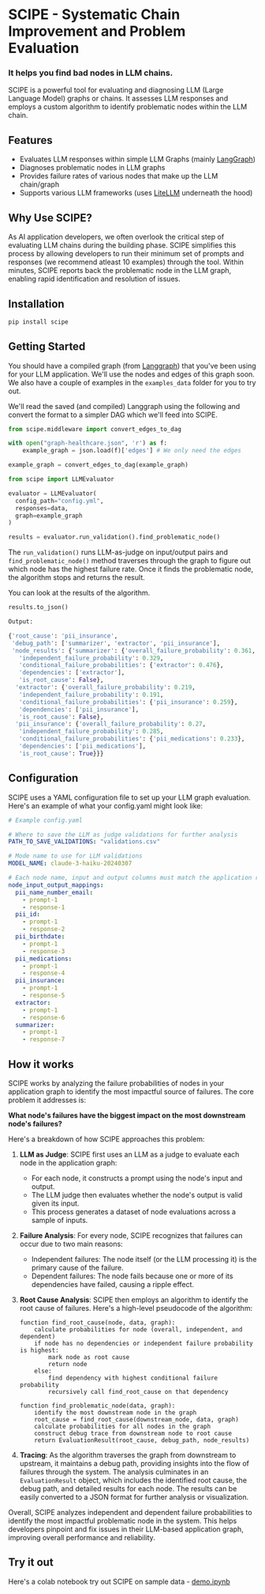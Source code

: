 # SCIPE - Systematic Chain Improvement and Problem Evaluation
### It helps you find bad nodes in LLM chains.

SCIPE is a powerful tool for evaluating and diagnosing LLM (Large Language Model) graphs or chains. It assesses LLM responses and employs a custom algorithm to identify problematic nodes within the LLM chain.

## Features

- Evaluates LLM responses within simple LLM Graphs (mainly [LangGraph](https://langchain-ai.github.io/langgraph/))
- Diagnoses problematic nodes in LLM graphs
- Provides failure rates of various nodes that make up the LLM chain/graph
- Supports various LLM frameworks (uses [LiteLLM](https://github.com/BerriAI/litellm) underneath the hood)

## Why Use SCIPE?

As AI application developers, we often overlook the critical step of evaluating LLM chains during the building phase. SCIPE simplifies this process by allowing developers to run their minimum set of prompts and responses (we recommend atleast 10 examples) through the tool. Within minutes, SCIPE reports back the problematic node in the LLM graph, enabling rapid identification and resolution of issues.

## Installation

```python
pip install scipe
```

## Getting Started

You should have a compiled graph (from [Langgraph](https://langchain-ai.github.io/langgraph/tutorials/introduction/)) that you've been using for your LLM application. We'll use the nodes and edges of this graph soon. We also have a couple of examples in the `examples_data` folder for you to try out.

We'll read the saved (and compiled) Langgraph using the following and convert the format to a simpler DAG which we'll feed into SCIPE.

```python
from scipe.middleware import convert_edges_to_dag

with open("graph-healthcare.json", 'r') as f:
    example_graph = json.load(f)['edges'] # We only need the edges

example_graph = convert_edges_to_dag(example_graph)
```

```python
from scipe import LLMEvaluator

evaluator = LLMEvaluator(
  config_path="config.yml",
  responses=data,
  graph=example_graph
)

results = evaluator.run_validation().find_problematic_node()
```

The `run_validation()` runs LLM-as-judge on input/output pairs and `find_problematic_node()` method traverses through the graph to figure out which node has the highest failure rate. Once it finds the problematic node, the algorithm stops and returns the result. 

You can look at the results of the algorithm.

```python
results.to_json()
```
```python
Output: 

{'root_cause': 'pii_insurance',
 'debug_path': ['summarizer', 'extractor', 'pii_insurance'],
 'node_results': {'summarizer': {'overall_failure_probability': 0.361,
   'independent_failure_probability': 0.329,
   'conditional_failure_probabilities': {'extractor': 0.476},
   'dependencies': ['extractor'],
   'is_root_cause': False},
  'extractor': {'overall_failure_probability': 0.219,
   'independent_failure_probability': 0.191,
   'conditional_failure_probabilities': {'pii_insurance': 0.259},
   'dependencies': ['pii_insurance'],
   'is_root_cause': False},
  'pii_insurance': {'overall_failure_probability': 0.27,
   'independent_failure_probability': 0.285,
   'conditional_failure_probabilities': {'pii_medications': 0.233},
   'dependencies': ['pii_medications'],
   'is_root_cause': True}}}
```

## Configuration

SCIPE uses a YAML configuration file to set up your LLM graph evaluation. Here's an example of what your config.yaml might look like:

```yaml
# Example config.yaml

# Where to save the LLM as judge validations for further analysis
PATH_TO_SAVE_VALIDATIONS: "validations.csv"

# Mode name to use for LLM validations
MODEL_NAME: claude-3-haiku-20240307

# Each node name, input and output columns must match the application responses
node_input_output_mappings:
  pii_name_number_email:
    - prompt-1
    - response-1
  pii_id:
    - prompt-1
    - response-2
  pii_birthdate:
    - prompt-1
    - response-3
  pii_medications:
    - prompt-1
    - response-4
  pii_insurance:
    - prompt-1
    - response-5
  extractor:
    - prompt-1
    - response-6
  summarizer:
    - prompt-1
    - response-7
```

## How it works

SCIPE works by analyzing the failure probabilities of nodes in your application graph to identify the most impactful source of failures. The core problem it addresses is:

**What node's failures have the biggest impact on the most downstream node's failures?**

Here's a breakdown of how SCIPE approaches this problem:

1. **LLM as Judge**: SCIPE first uses an LLM as a judge to evaluate each node in the application graph:

   - For each node, it constructs a prompt using the node's input and output.
   - The LLM judge then evaluates whether the node's output is valid given its input.
   - This process generates a dataset of node evaluations across a sample of inputs.

2. **Failure Analysis**: For every node, SCIPE recognizes that failures can occur due to two main reasons:

   - Independent failures: The node itself (or the LLM processing it) is the primary cause of the failure.
   - Dependent failures: The node fails because one or more of its dependencies have failed, causing a ripple effect.

3. **Root Cause Analysis**: SCIPE then employs an algorithm to identify the root cause of failures. Here's a high-level pseudocode of the algorithm:

   ```
   function find_root_cause(node, data, graph):
       calculate probabilities for node (overall, independent, and dependent)
       if node has no dependencies or independent failure probability is highest:
           mark node as root cause
           return node
       else:
           find dependency with highest conditional failure probability
           recursively call find_root_cause on that dependency

   function find_problematic_node(data, graph):
       identify the most downstream node in the graph
       root_cause = find_root_cause(downstream_node, data, graph)
       calculate probabilities for all nodes in the graph
       construct debug trace from downstream node to root cause
       return EvaluationResult(root_cause, debug_path, node_results)
   ```

4. **Tracing**: As the algorithm traverses the graph from downstream to upstream, it maintains a debug path, providing insights into the flow of failures through the system. The analysis culminates in an `EvaluationResult` object, which includes the identified root cause, the debug path, and detailed results for each node. The results can be easily converted to a JSON format for further analysis or visualization.

Overall, SCIPE analyzes independent and dependent failure probabilities to identify the most impactful problematic node in the system. This helps developers pinpoint and fix issues in their LLM-based application graph, improving overall performance and reliability.

## Try it out
Here's a colab notebook try out SCIPE on sample data - [demo.ipynb](https://colab.research.google.com/drive/1sM0rpxlMVAauJk6wGB-27WSlTyDnygag?usp=sharing)